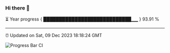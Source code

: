 ### Hi there 👋

⏳ Year progress { ████████████████████████████▁▁ } 93.91 %

---

⏰ Updated on Sat, 09 Dec 2023 18:18:24 GMT

![Progress Bar CI](https://github.com/liununu/liununu/workflows/Progress%20Bar%20CI/badge.svg)
